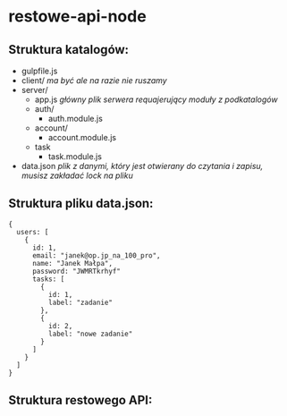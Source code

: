 # restowe-api-node

Struktura katalogów:
------

 - gulpfile.js
 - client/ *ma być ale na razie nie ruszamy*
 - server/
   - app.js *główny plik serwera requajerujący moduły z podkatalogów*
   - auth/ 
     - auth.module.js
   - account/
     - account.module.js
   - task
     - task.module.js
 - data.json *plik z danymi, który jest otwierany do czytania i zapisu, musisz zakładać lock na pliku*

Struktura pliku data.json:
---------

```
{
  users: [
    {
      id: 1,
      email: "janek@op.jp_na_100_pro",
      name: "Janek Małpa",
      password: "JWMRTkrhyf"
      tasks: [
        {
          id: 1,
          label: "zadanie"
        },
        {
          id: 2,
          label: "nowe zadanie"
        }
      ]
    }
  ]
}
```

Struktura restowego API:
------
